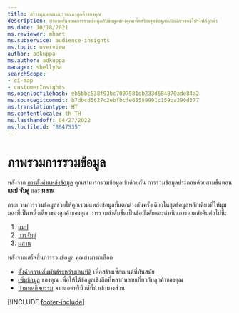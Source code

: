 ```yaml
---
title: สร้างมุมมองแบบรวมของลูกค้าของคุณ
description: ทำตามขั้นตอนการรวมข้อมูลกับข้อมูลของคุณเพื่อสร้างชุดข้อมูลหลักเดียวของโปรไฟล์ลูกค้า
ms.date: 10/18/2021
ms.reviewer: mhart
ms.subservice: audience-insights
ms.topic: overview
author: adkuppa
ms.author: adkuppa
manager: shellyha
searchScope:
- ci-map
- customerInsights
ms.openlocfilehash: eb5bbc538f93bc7097581db233d684870ade84a2
ms.sourcegitcommit: b7dbcd5627c2ebfbcfe65589991c159ba290d377
ms.translationtype: HT
ms.contentlocale: th-TH
ms.lasthandoff: 04/27/2022
ms.locfileid: "8647535"
---
```

# <a name="data-unification-overview"></a>ภาพรวมการรวมข้อมูล

หลังจาก [การตั้งค่าแหล่งข้อมูล](data-sources.md) คุณสามารถรวมข้อมูลเข้าด้วยกัน การรวมข้อมูลประกอบด้วยสามขั้นตอน **แมป** **จับคู่** และ **ผสาน**

กระบวนการรวมข้อมูลช่วยให้คุณรวมแหล่งข้อมูลที่แตกต่างกันครั้งเดียวในชุดข้อมูลหลักเดียวที่ให้มุมมองที่เป็นหนึ่งเดียวของลูกค้าของคุณ การรวมลำดับขั้นเป็นข้อบังคับและดำเนินการตามลำดับต่อไปนี้:

1. [แมป](map-entities.md)
2. [การจับคู่](match-entities.md)
3. [ผสาน](merge-entities.md)

หลังจากเสร็จสิ้นการรวมข้อมูล คุณสามารถเลือก

- [ตั้งค่าความสัมพันธ์ระหว่างเอนทิตี](relationships.md) เพื่อสร้างเซ็กเมนต์ที่ทันสมัย
- [เพิ่มข้อมูล](enrichment-hub.md) ของคุณ เพื่อให้ได้ข้อมูลเชิงลึกที่หลากหลายเกี่ยวกับลูกค้าของคุณ
- [กำหนดกิจกรรม](activities.md) จากแอตทริบิวต์ที่นำเข้าบางส่วน


[!INCLUDE [footer-include](includes/footer-banner.md)]